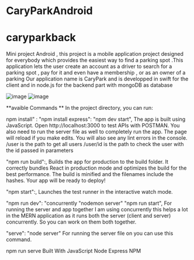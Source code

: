 # CaryParkAndroid
# caryparkback
Mini project Android , this project is a mobile application project designed for everybody which provides the easiest way to find a parking spot .This application lets the user create an account as a driver to search for a parking spot , pay for it and even have a membership  , or as an owner of a parking
Our application name is CaryPark and is developped in swift for the client and in node.js for the backend part with mongoDB as database

![image](https://user-images.githubusercontent.com/73406102/143434446-64b39d76-5a3d-4427-8c17-bccdf989b5fd.png)        ![image](https://user-images.githubusercontent.com/73406102/143434499-bfab2ff5-4b7b-4ed6-8ab3-b569941b3c4f.png)


**avaible Commands **
In the project directory, you can run:

npm install" : "npm install express": "npm dev start",
The app is built using JavaScript. Open http://localhost:3000 to test APIs with POSTMAN. You also need to run the server file as well to completely run the app. The page will reload if you make edits. You will also see any lint errors in the console. /user is the path to get all users /user/id is the path to check the user with the id passed in parameters

"npm run build":,
Builds the app for production to the build folder. It correctly bundles React in production mode and optimizes the build for the best performance. The build is minified and the filenames include the hashes. Your app will be ready to deploy!

"npm start":,
Launches the test runner in the interactive watch mode.

"npm run dev": "concurrently "nodemon server" "npm run start",
For running the server and app together I am using concurrently this helps a lot in the MERN application as it runs both the server (client and server) concurrently. So you can work on them both together.

"serve": "node server"
For running the server file on you can use this command.

npm run serve
Built With
JavaScript
Node Express
NPM
